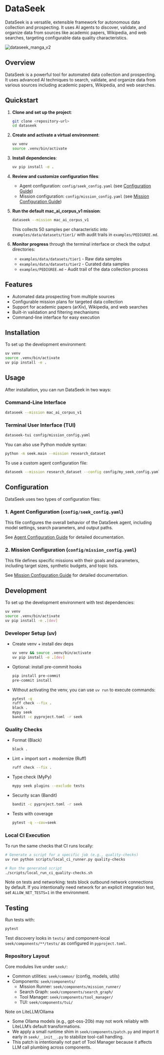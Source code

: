 # DataSeek

DataSeek is a versatile, extensible framework for autonomous data collection and prospecting. It uses AI agents to discover, validate, and organize data from sources like academic papers, Wikipedia, and web searches, targeting configurable data quality characteristics.

![dataseek_manga_v2](https://github.com/user-attachments/assets/52527858-6764-415f-87b3-148f06dad23c)


## Overview

DataSeek is a powerful tool for automated data collection and prospecting. It uses advanced AI techniques to search, validate, and organize data from various sources including academic papers, Wikipedia, and web searches.

## Quickstart

1. **Clone and set up the project**:
   ```bash
   git clone <repository-url>
   cd dataseek
   ```

2. **Create and activate a virtual environment**:
   ```bash
   uv venv
   source .venv/bin/activate
   ```

3. **Install dependencies**:
   ```bash
   uv pip install -e .
   ```

4. **Review and customize configuration files**:
   - Agent configuration: `config/seek_config.yaml` (see [Configuration Guide](docs/guides/configuration-guide.md))
   - Mission configuration: `config/mission_config.yaml` (see [Mission Configuration Guide](docs/guides/data-seek-agent.md))

5. **Run the default mac_ai_corpus_v1 mission**:
   ```bash
   dataseek --mission mac_ai_corpus_v1
   ```
   This collects 50 samples per characteristic into `examples/data/datasets/tier1/` with audit trails in `examples/PEDIGREE.md`.

6. **Monitor progress** through the terminal interface or check the output directories:
   - `examples/data/datasets/tier1` - Raw data samples
   - `examples/data/datasets/tier2` - Curated data samples
   - `examples/PEDIGREE.md` - Audit trail of the data collection process

## Features

- Automated data prospecting from multiple sources
- Configurable mission plans for targeted data collection
- Support for academic papers (arXiv), Wikipedia, and web searches
- Built-in validation and filtering mechanisms
- Command-line interface for easy execution

## Installation

To set up the development environment:

```bash
uv venv
source .venv/bin/activate
uv pip install -e .
```

## Usage

After installation, you can run DataSeek in two ways:

### Command-Line Interface
```bash
dataseek --mission mac_ai_corpus_v1
```

### Terminal User Interface (TUI)
```bash
dataseek-tui config/mission_config.yaml
```

You can also use Python module syntax:

```bash
python -m seek.main --mission research_dataset
```

To use a custom agent configuration file:

```bash
dataseek --mission research_dataset --config config/my_seek_config.yaml
```

## Configuration

DataSeek uses two types of configuration files:

### 1. Agent Configuration (`config/seek_config.yaml`)

This file configures the overall behavior of the DataSeek agent, including model settings, search parameters, and output paths. 

See [Agent Configuration Guide](docs/guides/seek_config_guide.md) for detailed documentation.

### 2. Mission Configuration (`config/mission_config.yaml`)

This file defines specific missions with their goals and parameters, including target sizes, synthetic budgets, and topic lists.

See [Mission Configuration Guide](docs/guides/data-seek-agent.md) for detailed documentation.

## Development

To set up the development environment with test dependencies:

```bash
uv venv
source .venv/bin/activate
uv pip install -e .[dev]
```

### Developer Setup (uv)

- Create venv + install dev deps
  ```bash
  uv venv && source .venv/bin/activate
  uv pip install -e .[dev]
  ```

- Optional: install pre-commit hooks
  ```bash
  pip install pre-commit
  pre-commit install
  ```

- Without activating the venv, you can use `uv run` to execute commands:
  ```bash
  pytest -q
  ruff check --fix .
  black .
  mypy seek
  bandit -c pyproject.toml -r seek
  ```

### Quality Checks

- Format (Black)
  ```bash
  black .
  ```

- Lint + import sort + modernize (Ruff)
  ```bash
  ruff check --fix .
  ```

- Type check (MyPy)
  ```bash
  mypy seek plugins --exclude tests
  ```

- Security scan (Bandit)
  ```bash
  bandit -c pyproject.toml -r seek
  ```

- Tests with coverage
  ```bash
  pytest -q --cov=seek
  ```

### Local CI Execution

To run the same checks that CI runs locally:

```bash
# Generate a script for a specific job (e.g., quality-checks)
uv run python scripts/local_ci_runner.py quality-checks

# Run the generated script
./scripts/local_run_ci_quality-checks.sh
```

Note on tests and networking: tests block outbound network connections by default. If you intentionally need network for an explicit integration test, set `ALLOW_NET_TESTS=1` in the environment.

## Testing

Run tests with:

```bash
pytest
```

Test discovery looks in `tests/` and component-local `seek/components/**/tests/` as configured in `pyproject.toml`.

### Repository Layout

Core modules live under `seek/`:
- Common utilities: `seek/common/` (config, models, utils)
- Components: `seek/components/`
  - Mission Runner: `seek/components/mission_runner/`
  - Search Graph: `seek/components/search_graph/`
  - Tool Manager: `seek/components/tool_manager/`
  - TUI: `seek/components/tui/`

Note on LiteLLM/Ollama
- Some Ollama models (e.g., gpt-oss-20b) may not work reliably with LiteLLM’s default transformations.
- We apply a small runtime shim in `seek/components/patch.py` and import it early in `seek/__init__.py` to stabilize tool-call handling.
- This patch is intentionally not part of Tool Manager because it affects LLM call plumbing across components.
